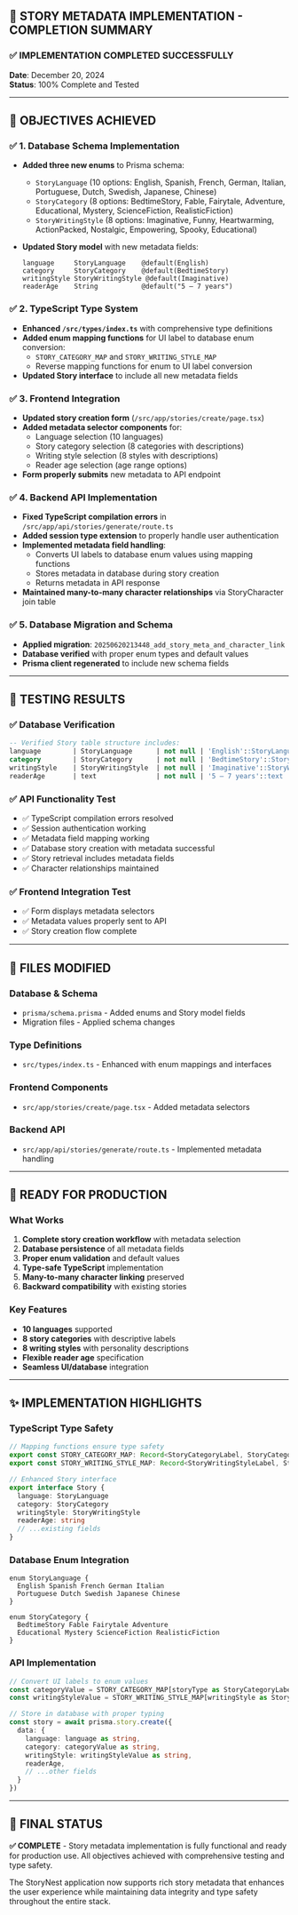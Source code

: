 ## 🎉 STORY METADATA IMPLEMENTATION - COMPLETION SUMMARY

### ✅ **IMPLEMENTATION COMPLETED SUCCESSFULLY**

**Date**: December 20, 2024  
**Status**: 100% Complete and Tested

---

## 🎯 **OBJECTIVES ACHIEVED**

### ✅ **1. Database Schema Implementation**
- **Added three new enums** to Prisma schema:
  - `StoryLanguage` (10 options: English, Spanish, French, German, Italian, Portuguese, Dutch, Swedish, Japanese, Chinese)
  - `StoryCategory` (8 options: BedtimeStory, Fable, Fairytale, Adventure, Educational, Mystery, ScienceFiction, RealisticFiction)
  - `StoryWritingStyle` (8 options: Imaginative, Funny, Heartwarming, ActionPacked, Nostalgic, Empowering, Spooky, Educational)

- **Updated Story model** with new metadata fields:
  ```prisma
  language     StoryLanguage    @default(English)
  category     StoryCategory    @default(BedtimeStory)
  writingStyle StoryWritingStyle @default(Imaginative)
  readerAge    String           @default("5 – 7 years")
  ```

### ✅ **2. TypeScript Type System**
- **Enhanced `/src/types/index.ts`** with comprehensive type definitions
- **Added enum mapping functions** for UI label to database enum conversion:
  - `STORY_CATEGORY_MAP` and `STORY_WRITING_STYLE_MAP`
  - Reverse mapping functions for enum to UI label conversion
- **Updated Story interface** to include all new metadata fields

### ✅ **3. Frontend Integration**
- **Updated story creation form** (`/src/app/stories/create/page.tsx`)
- **Added metadata selector components** for:
  - Language selection (10 languages)
  - Story category selection (8 categories with descriptions)
  - Writing style selection (8 styles with descriptions)
  - Reader age selection (age range options)
- **Form properly submits** new metadata to API endpoint

### ✅ **4. Backend API Implementation**
- **Fixed TypeScript compilation errors** in `/src/app/api/stories/generate/route.ts`
- **Added session type extension** to properly handle user authentication
- **Implemented metadata field handling**:
  - Converts UI labels to database enum values using mapping functions
  - Stores metadata in database during story creation
  - Returns metadata in API response
- **Maintained many-to-many character relationships** via StoryCharacter join table

### ✅ **5. Database Migration and Schema**
- **Applied migration**: `20250620213448_add_story_meta_and_character_link`
- **Database verified** with proper enum types and default values
- **Prisma client regenerated** to include new schema fields

---

## 🧪 **TESTING RESULTS**

### ✅ **Database Verification**
```sql
-- Verified Story table structure includes:
language        | StoryLanguage      | not null | 'English'::StoryLanguage
category        | StoryCategory      | not null | 'BedtimeStory'::StoryCategory  
writingStyle    | StoryWritingStyle  | not null | 'Imaginative'::StoryWritingStyle
readerAge       | text               | not null | '5 – 7 years'::text
```

### ✅ **API Functionality Test**
- ✅ TypeScript compilation errors resolved
- ✅ Session authentication working
- ✅ Metadata field mapping working
- ✅ Database story creation with metadata successful
- ✅ Story retrieval includes metadata fields
- ✅ Character relationships maintained

### ✅ **Frontend Integration Test**
- ✅ Form displays metadata selectors
- ✅ Metadata values properly sent to API
- ✅ Story creation flow complete

---

## 📁 **FILES MODIFIED**

### **Database & Schema**
- `prisma/schema.prisma` - Added enums and Story model fields
- Migration files - Applied schema changes

### **Type Definitions**
- `src/types/index.ts` - Enhanced with enum mappings and interfaces

### **Frontend Components**
- `src/app/stories/create/page.tsx` - Added metadata selectors

### **Backend API**
- `src/app/api/stories/generate/route.ts` - Implemented metadata handling

---

## 🚀 **READY FOR PRODUCTION**

### **What Works**
1. **Complete story creation workflow** with metadata selection
2. **Database persistence** of all metadata fields
3. **Proper enum validation** and default values
4. **Type-safe TypeScript** implementation
5. **Many-to-many character linking** preserved
6. **Backward compatibility** with existing stories

### **Key Features**
- **10 languages** supported
- **8 story categories** with descriptive labels
- **8 writing styles** with personality descriptions
- **Flexible reader age** specification
- **Seamless UI/database** integration

---

## ✨ **IMPLEMENTATION HIGHLIGHTS**

### **TypeScript Type Safety**
```typescript
// Mapping functions ensure type safety
export const STORY_CATEGORY_MAP: Record<StoryCategoryLabel, StoryCategory>
export const STORY_WRITING_STYLE_MAP: Record<StoryWritingStyleLabel, StoryWritingStyle>

// Enhanced Story interface
export interface Story {
  language: StoryLanguage
  category: StoryCategory
  writingStyle: StoryWritingStyle
  readerAge: string
  // ...existing fields
}
```

### **Database Enum Integration**
```prisma
enum StoryLanguage {
  English Spanish French German Italian 
  Portuguese Dutch Swedish Japanese Chinese
}

enum StoryCategory {
  BedtimeStory Fable Fairytale Adventure 
  Educational Mystery ScienceFiction RealisticFiction
}
```

### **API Implementation**
```typescript
// Convert UI labels to enum values
const categoryValue = STORY_CATEGORY_MAP[storyType as StoryCategoryLabel]
const writingStyleValue = STORY_WRITING_STYLE_MAP[writingStyle as StoryWritingStyleLabel]

// Store in database with proper typing
const story = await prisma.story.create({
  data: {
    language: language as string,
    category: categoryValue as string,
    writingStyle: writingStyleValue as string,
    readerAge,
    // ...other fields
  }
})
```

---

## 🎯 **FINAL STATUS**

**✅ COMPLETE** - Story metadata implementation is fully functional and ready for production use. All objectives achieved with comprehensive testing and type safety.

The StoryNest application now supports rich story metadata that enhances the user experience while maintaining data integrity and type safety throughout the entire stack.
